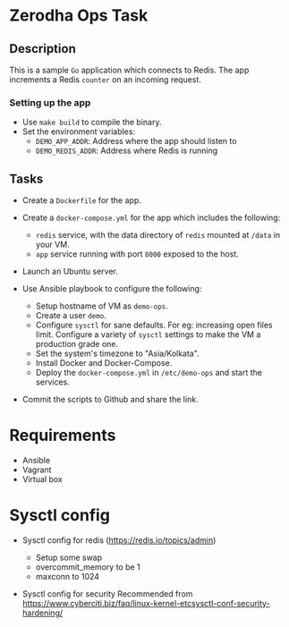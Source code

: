# Zerodha Ops Task

## Description

This is a sample `Go` application which connects to Redis. The app increments a Redis `counter` on an incoming request.

### Setting up the app

- Use `make build` to compile the binary.
- Set the environment variables:
  - `DEMO_APP_ADDR`: Address where the app should listen to
  - `DEMO_REDIS_ADDR`: Address where Redis is running

## Tasks

- Create a `Dockerfile` for the app.

- Create a `docker-compose.yml` for the app which includes the following:

  - `redis` service, with the data directory of `redis` mounted at `/data` in your VM.
  - `app` service running with port `8000` exposed to the host.

- Launch an Ubuntu server.

- Use Ansible playbook to configure the following:

  - Setup hostname of VM as `demo-ops`.
  - Create a user `demo`.
  - Configure `sysctl` for sane defaults. For eg: increasing open files limit. Configure a variety of `sysctl` settings to make the VM a production grade one.
  - Set the system's timezone to "Asia/Kolkata".
  - Install Docker and Docker-Compose.
  - Deploy the `docker-compose.yml` in `/etc/demo-ops` and start the services.

- Commit the scripts to Github and share the link.

# Requirements

- Ansible
- Vagrant
- Virtual box



# Sysctl config
- Sysctl config for redis (https://redis.io/topics/admin)
  - Setup some swap 
  - overcommit_memory to be 1
  - maxconn to 1024

- Sysctl config for security
  Recommended from https://www.cyberciti.biz/faq/linux-kernel-etcsysctl-conf-security-hardening/